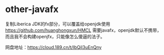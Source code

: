 # other-javafx

复制Liberica JDK的fx部分，可以覆盖给openjdk使用
https://github.com/huanghongxun/HMCL 需要javafx，openjdk默认不携带，而且我不会构建openjfx，只能像怎么傻逼的法子。

网盘地址：https://cloud.189.cn/t/IbQjI3uEnQny
